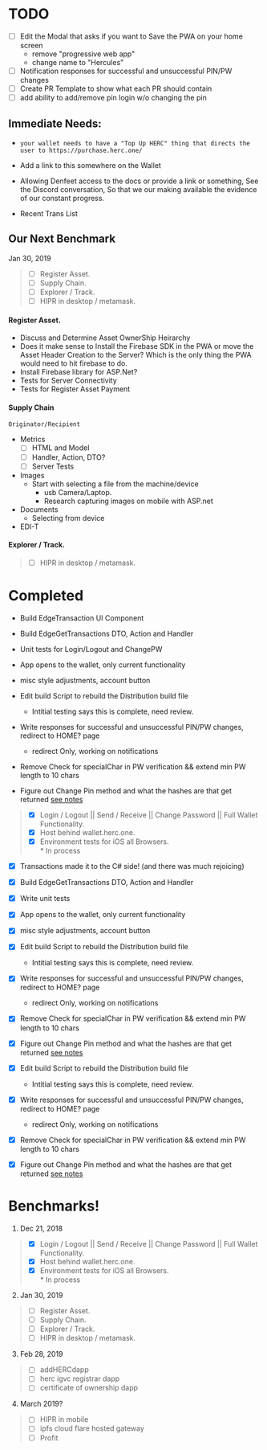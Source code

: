 #  TODO
- [ ] Edit the Modal that asks if you want to Save the PWA on your home screen
  *  remove "progressive web app"
  *  change name to "Hercules"
- [ ] Notification responses for successful and unsuccessful PIN/PW changes     
- [ ] Create PR Template to show what each PR should contain
- [ ] add ability to add/remove pin login w/o changing the pin
## Immediate Needs:
*  `your wallet needs to have a "Top Up HERC" thing that directs the    user to https://purchase.herc.one/`
*  Add a link to this somewhere on the Wallet

* Allowing Denfeet access to the docs or provide a link or       something, See the Discord conversation, So that we our making available the evidence of our constant progress.  
*  Recent Trans List

## Our Next Benchmark

 Jan 30, 2019 
> - [ ] Register Asset.   
> - [ ] Supply Chain.   
> - [ ] Explorer  / Track.  
> - [ ] HIPR in desktop / metamask.   

#### Register Asset.  
-  Discuss and Determine Asset OwnerShip Heirarchy
-  Does it make sense to Install the Firebase SDK in the PWA or move the Asset Header Creation to the Server?  Which is the only thing the PWA would need to hit firebase to do.
-  Install Firebase library for ASP.Net?
-  Tests for Server Connectivity
-  Tests for Register Asset Payment 

#### Supply Chain   
    Originator/Recipient
*  Metrics
    * [ ] HTML and Model
    * [ ] Handler, Action, DTO?
    * [ ] Server  Tests
*  Images
    * Start with selecting a file from the machine/device
        *  usb Camera/Laptop. 
        *  Research capturing images on mobile with ASP.net 
*  Documents
    *  Selecting from device  
*  EDI-T
 
####  Explorer  / Track.  
> - [ ] HIPR in desktop / metamask.  


# Completed
*  Build EdgeTransaction UI Component
  
*  Build EdgeGetTransactions DTO, Action and Handler
  
*  Unit tests for Login/Logout and ChangePW

*  App opens to the wallet, only current functionality

*  misc style adjustments, account button

*  Edit build Script to rebuild the Distribution build file 
    *  Intitial testing says this is complete, need review. 

*  Write responses for successful and unsuccessful PIN/PW changes, redirect to HOME? page    
    * redirect Only, working on notifications
*  Remove Check for specialChar in PW verification && extend min PW length to 10 chars

* Figure out Change Pin method and what the hashes are that get returned
    [see notes](https://herculesone.visualstudio.com/Hercules/_git/HercPwa?path=%2FDocumentation%2FDeveloperNotebook%2FStack%2F2018-12%2F2018-12-11.md&version=GBRoundHouseEdit&_a=contents&line=8&lineStyle=plain&lineEnd=9&lineStartColumn=1&lineEndColumn=1)

> - [x] Login / Logout || Send / Receive || Change Password || Full Wallet Functionality.  
> - [x] Host behind wallet.herc.one.   
> - [x] Environment tests for iOS all Browsers.  
    *  In process

  -[x] Transactions made it to the C# side! (and there was much rejoicing)
  
  -[x] Build EdgeGetTransactions DTO, Action and Handler
  
  -[x] Write unit tests

  -[X]  App opens to the wallet, only current functionality

  -[X]  misc style adjustments, account button

  -[X]  Edit build Script to rebuild the Distribution build file 
      *  Intitial testing says this is complete, need review. 
 
  -[X]  Write responses for successful and unsuccessful PIN/PW changes, redirect to HOME? page    
      * redirect Only, working on notifications
  -[x]  Remove Check for specialChar in PW verification && extend min PW length to 10 chars
 
  -[x] Figure out Change Pin method and what the hashes are that get returned
    [see notes](https://herculesone.visualstudio.com/Hercules/_git/HercPwa?path=%2FDocumentation%2FDeveloperNotebook%2FStack%2F2018-12%2F2018-12-11.md&version=GBRoundHouseEdit&_a=contents&line=8&lineStyle=plain&lineEnd=9&lineStartColumn=1&lineEndColumn=1)

  -[X]  Edit build Script to rebuild the Distribution build file 
      *  Intitial testing says this is complete, need review. 
 
  -[X]  Write responses for successful and unsuccessful PIN/PW changes, redirect to HOME? page    
      * redirect Only, working on notifications
  -[x]  Remove Check for specialChar in PW verification && extend min PW length to 10 chars
 
  -[x] Figure out Change Pin method and what the hashes are that get returned
    [see notes](https://herculesone.visualstudio.com/Hercules/_git/HercPwa?path=%2FDocumentation%2FDeveloperNotebook%2FStack%2F2018-12%2F2018-12-11.md&version=GBRoundHouseEdit&_a=contents&line=8&lineStyle=plain&lineEnd=9&lineStartColumn=1&lineEndColumn=1)

# Benchmarks!
 1. Dec 21, 2018
> - [x] Login / Logout || Send / Receive || Change Password || Full Wallet Functionality.  
> - [x] Host behind wallet.herc.one.   
> - [x] Environment tests for iOS all Browsers.  
    *  In process

2. Jan 30, 2019 
> - [ ] Register Asset.   
> - [ ] Supply Chain.   
> - [ ] Explorer  / Track.  
> - [ ] HIPR in desktop / metamask.   

3. Feb 28, 2019
> - [ ] addHERCdapp 
> - [ ] herc igvc registrar dapp 
> - [ ] certificate of ownership dapp 


4. March 2019?  
> - [ ]  HIPR in mobile 
> - [ ]  ipfs cloud flare hosted gateway 
> - [ ] Profit